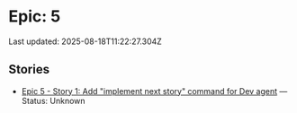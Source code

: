 # Epic: 5

Last updated: 2025-08-18T11:22:27.304Z

## Stories
- [Epic 5 - Story 1: Add "implement next story" command for Dev agent](../../stories/5.1.implement-next-story-command.md) — Status: Unknown
